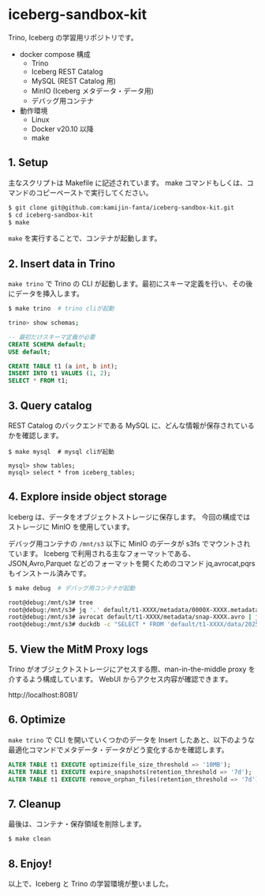 # iceberg-sandbox-kit

Trino, Iceberg の学習用リポジトリです。

- docker compose 構成
  - Trino
  - Iceberg REST Catalog
  - MySQL (REST Catalog 用)
  - MinIO (Iceberg メタデータ・データ用)
  - デバッグ用コンテナ
- 動作環境
  - Linux
  - Docker v20.10 以降
  - make

## 1. Setup

主なスクリプトは Makefile に記述されています。
make コマンドもしくは、コマンドのコピーペーストで実行してください。

```bash
$ git clone git@github.com:kamijin-fanta/iceberg-sandbox-kit.git
$ cd iceberg-sandbox-kit
$ make
```

`make` を実行することで、コンテナが起動します。

## 2. Insert data in Trino

`make trino` で Trino の CLI が起動します。最初にスキーマ定義を行い、その後にデータを挿入します。

```bash
$ make trino  # trino cliが起動

trino> show schemas;
```

```sql
-- 最初だけスキーマ定義が必要
CREATE SCHEMA default;
USE default;

CREATE TABLE t1 (a int, b int);
INSERT INTO t1 VALUES (1, 2);
SELECT * FROM t1;
```

## 3. Query catalog

REST Catalog のバックエンドである MySQL に、どんな情報が保存されているかを確認します。

```bsah
$ make mysql  # mysql cliが起動

mysql> show tables;
mysql> select * from iceberg_tables;
```

## 4. Explore inside object storage

Iceberg は、データをオブジェクトストレージに保存します。
今回の構成ではストレージに MinIO を使用しています。

デバッグ用コンテナの `/mnt/s3` 以下に MinIO のデータが s3fs でマウントされています。
Iceberg で利用される主なフォーマットである、JSON,Avro,Parquet などのフォーマットを開くためのコマンド jq,avrocat,pqrs もインストール済みです。

```bash
$ make debug  # デバッグ用コンテナが起動

root@debug:/mnt/s3# tree
root@debug:/mnt/s3# jq '.' default/t1-XXXX/metadata/0000X-XXXX.metadata.json
root@debug:/mnt/s3# avrocat default/t1-XXXX/metadata/snap-XXXX.avro | jq '.'
root@debug:/mnt/s3# duckdb -c "SELECT * FROM 'default/t1-XXXX/data/2025....XXXX.parquet'"
```

## 5. View the MitM Proxy logs

Trino がオブジェクトストレージにアセスする際、man-in-the-middle proxy を介するよう構成しています。
WebUI からアクセス内容が確認できます。

http://localhost:8081/

## 6. Optimize

`make trino` で CLI を開いていくつかのデータを Insert したあと、以下のような最適化コマンドでメタデータ・データがどう変化するかを確認します。

```sql
ALTER TABLE t1 EXECUTE optimize(file_size_threshold => '10MB');
ALTER TABLE t1 EXECUTE expire_snapshots(retention_threshold => '7d');
ALTER TABLE t1 EXECUTE remove_orphan_files(retention_threshold => '7d');
```

## 7. Cleanup

最後は、コンテナ・保存領域を削除します。

```bash
$ make clean
```

## 8. Enjoy!

以上で、Iceberg と Trino の学習環境が整いました。

